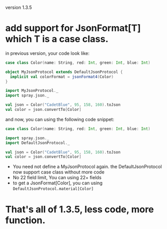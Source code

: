 version 1.3.5

add support for JsonFormat[T] which T is a case class.
=== 

in previous version,  your code look like:
```scala
case class Color(name: String, red: Int, green: Int, blue: Int)

object MyJsonProtocol extends DefaultJsonProtocol {
  implicit val colorFormat = jsonFormat4(Color)
}

import MyJsonProtocol._
import spray.json._

val json = Color("CadetBlue", 95, 158, 160).toJson
val color = json.convertTo[Color]

```

and now, you can using the following code snippet:
```scala
case class Color(name: String, red: Int, green: Int, blue: Int)

import spray.json._
import DefaultJsonProtocol._

val json = Color("CadetBlue", 95, 158, 160).toJson
val color = json.convertTo[Color]

```

- You need not define a MyJsonProtocol again. the DefaultJsonProtocol now support case class without more code
- No 22 field limit, You can using 22+ fields
- to get a JsonFormat[Color], you can using `DefaultJsonProtocol.material[Color]` 

That's all of 1.3.5, less code, more function.
==